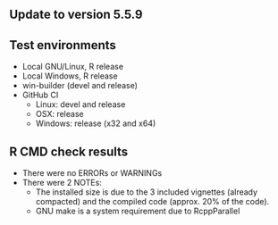 
## Update to version 5.5.9

## Test environments
* Local GNU/Linux, R release
* Local Windows, R release
* win-builder (devel and release)
* GitHub CI
  + Linux: devel and release
  + OSX: release
  + Windows: release (x32 and x64)

## R CMD check results
* There were no ERRORs or WARNINGs
* There were 2 NOTEs:
  + The installed size is due to the 3 included vignettes (already compacted)
    and the compiled code (approx. 20% of the code).
  + GNU make is a system requirement due to RcppParallel
